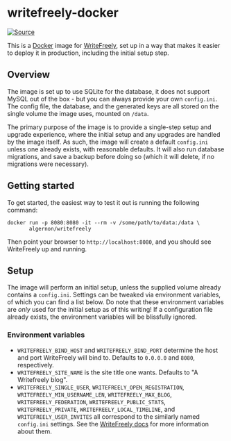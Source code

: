 # writefreely-docker

[![Source](https://img.shields.io/badge/source-git-brightgreen?style=flat-square)](https://git.madhouse-project.org/algernon/writefreely-docker)

This is a [Docker][docker] image for [WriteFreely][writefreely], set up in a way
that makes it easier to deploy it in production, including the initial setup step.

 [docker]: https://www.docker.com/
 [writefreely]: https://github.com/writeas/writefreely

## Overview

The image is set up to use SQLite for the database, it does not support MySQL
out of the box - but you can always provide your own `config.ini`. The config
file, the database, and the generated keys are all stored on the single volume
the image uses, mounted on `/data`.

The primary purpose of the image is to provide a single-step setup and upgrade
experience, where the initial setup and any upgrades are handled by the image
itself. As such, the image will create a default `config.ini` unless one already
exists, with reasonable defaults. It will also run database migrations, and save
a backup before doing so (which it will delete, if no migrations were
necessary).

## Getting started

To get started, the easiest way to test it out is running the following command:

```shell
docker run -p 8080:8080 -it --rm -v /some/path/to/data:/data \
       algernon/writefreely
```

Then point your browser to `http://localhost:8080`, and you should see
WriteFreely up and running.

## Setup

The image will perform an initial setup, unless the supplied volume already
contains a `config.ini`. Settings can be tweaked via environment variables, of
which you can find a list below. Do note that these environment variables are
*only* used for the initial setup as of this writing! If a configuration file
already exists, the environment variables will be blissfully ignored.

### Environment variables

- `WRITEFREELY_BIND_HOST` and `WRITEFREELY_BIND_PORT` determine the host and port WriteFreely will bind to. Defaults to `0.0.0.0` and `8080`, respectively.
- `WRITEFREELY_SITE_NAME` is the site title one wants. Defaults to "A Writefreely blog".
- `WRITEFREELY_SINGLE_USER`, `WRITEFREELY_OPEN_REGISTRATION`,
  `WRITEFREELY_MIN_USERNAME_LEN`, `WRITEFREELY_MAX_BLOG`,
  `WRITEFREELY_FEDERATION`, `WRITEFREELY_PUBLIC_STATS`, `WRITEFREELY_PRIVATE`,
  `WRITEFREELY_LOCAL_TIMELINE`, and `WRITEFREELY_USER_INVITES` all correspond to
  the similarly named `config.ini` settings. See the [WriteFreely docs][wf:docs]
  for more information about them.

 [wf:docs]: https://writefreely.org/docs/latest/admin/config
